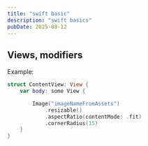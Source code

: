 ```yaml
---
title: "swift basic"
description: "swift basics"
pubDate: 2025-08-12
---
```

## Views, modifiers

Example:

```swift
struct ContentView: View {
    var body: some View {

        Image("imageNameFromAssets")
            .resizable()
            .aspectRatio(contentMode: .fit)
            .cornerRadius(15)
    }
}
```